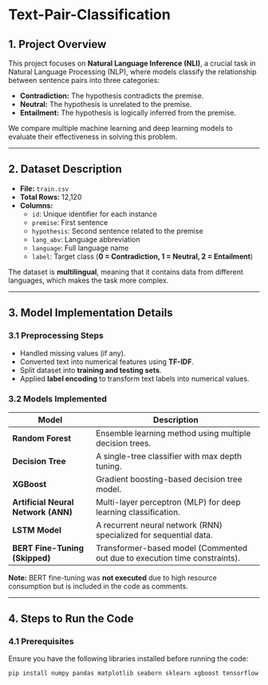 # Text-Pair-Classification

## **1. Project Overview**
This project focuses on **Natural Language Inference (NLI)**, a crucial task in Natural Language Processing (NLP), where models classify the relationship between sentence pairs into three categories:  
- **Contradiction:** The hypothesis contradicts the premise.  
- **Neutral:** The hypothesis is unrelated to the premise.  
- **Entailment:** The hypothesis is logically inferred from the premise.  

We compare multiple machine learning and deep learning models to evaluate their effectiveness in solving this problem.  

---

## **2. Dataset Description**
- **File:** `train.csv`  
- **Total Rows:** 12,120  
- **Columns:**  
  - `id`: Unique identifier for each instance  
  - `premise`: First sentence  
  - `hypothesis`: Second sentence related to the premise  
  - `lang_abv`: Language abbreviation  
  - `language`: Full language name  
  - `label`: Target class (**0 = Contradiction, 1 = Neutral, 2 = Entailment**)  

The dataset is **multilingual**, meaning that it contains data from different languages, which makes the task more complex.  

---

## **3. Model Implementation Details**
### **3.1 Preprocessing Steps**
- Handled missing values (if any).  
- Converted text into numerical features using **TF-IDF**.  
- Split dataset into **training and testing sets**.  
- Applied **label encoding** to transform text labels into numerical values.  

### **3.2 Models Implemented**
| Model               | Description |
|--------------------|--------------------------------------|
| **Random Forest**   | Ensemble learning method using multiple decision trees. |
| **Decision Tree**   | A single-tree classifier with max depth tuning. |
| **XGBoost**         | Gradient boosting-based decision tree model. |
| **Artificial Neural Network (ANN)** | Multi-layer perceptron (MLP) for deep learning classification. |
| **LSTM Model**      | A recurrent neural network (RNN) specialized for sequential data. |
| **BERT Fine-Tuning (Skipped)** | Transformer-based model (Commented out due to execution time constraints). |

**Note:** BERT fine-tuning was **not executed** due to high resource consumption but is included in the code as comments.

---

## **4. Steps to Run the Code**
### **4.1 Prerequisites**
Ensure you have the following libraries installed before running the code:  
```bash
pip install numpy pandas matplotlib seaborn sklearn xgboost tensorflow transformers



